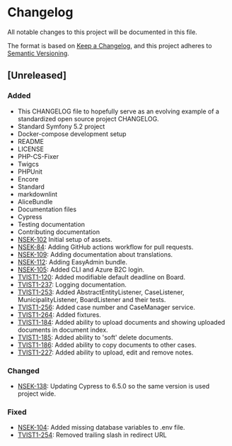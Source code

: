 # Changelog

All notable changes to this project will be documented in this file.

The format is based on [Keep a Changelog](https://keepachangelog.com/en/1.0.0/),
and this project adheres to [Semantic Versioning](https://semver.org/spec/v2.0.0.html).

## [Unreleased]
### Added
- This CHANGELOG file to hopefully serve as an evolving example of a
  standardized open source project CHANGELOG.
- Standard Symfony 5.2 project
- Docker-compose development setup
- README
- LICENSE
- PHP-CS-Fixer
- Twigcs
- PHPUnit
- Encore
- Standard
- markdownlint
- AliceBundle
- Documentation files
- Cypress
- Testing documentation
- Contributing documentation
- [NSEK-102](https://jira.itkdev.dk/browse/NSEK-104) Initial setup of assets.
- [NSEK-84](https://jira.itkdev.dk/browse/NSEK-84): Adding GitHub actions workflow for pull requests.
- [NSEK-109](https://jira.itkdev.dk/browse/NSEK-84): Adding documentation about translations.
- [NSEK-112](https://jira.itkdev.dk/browse/NSEK-112): Adding EasyAdmin bundle.
- [NSEK-105](https://jira.itkdev.dk/browse/NSEK-105): Added CLI and Azure B2C login.
- [TVIST1-120](https://jira.itkdev.dk/browse/TVIST1-120): Added modifiable default deadline on Board.
- [TVIST1-237](https://jira.itkdev.dk/browse/TVIST1-237): Logging documentation.
- [TVIST1-253](https://jira.itkdev.dk/browse/TVIST1-253): Added AbstractEntityListener, CaseListener,
MunicipalityListener, BoardListener and their tests.
- [TVIST1-256](https://jira.itkdev.dk/browse/TVIST1-256): Added case number and CaseManager service.
- [TVIST1-264](https://jira.itkdev.dk/browse/TVIST1-264): Added fixtures.
- [TVIST1-184](https://jira.itkdev.dk/browse/TVIST1-184): Added ability to upload documents and showing
  uploaded documents in document index.
- [TVIST1-185](https://jira.itkdev.dk/browse/TVIST1-185): Added ability to 'soft' delete documents.
- [TVIST1-186](https://jira.itkdev.dk/browse/TVIST1-186): Added ability to copy documents to other cases.
- [TVIST1-227](https://jira.itkdev.dk/browse/TVIST1-227): Added ability to upload, edit and remove notes.

### Changed
- [NSEK-138](https://jira.itkdev.dk/browse/NSEK-138): Updating Cypress to 6.5.0 so the same version is used project wide.

### Fixed
- [NSEK-104](https://jira.itkdev.dk/browse/NSEK-104): Added missing database variables to .env file.
- [TVIST1-254](https://jira.itkdev.dk/browse/TVIST1-254): Removed trailing slash in redirect URL